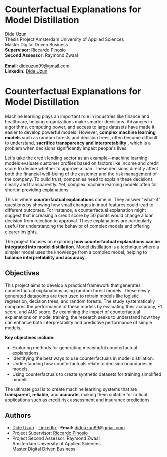 # Counterfactual Explanations for Model Distillation
Dide Uzun <br /> Thesis Project
Amsterdam University of Applied Sciences<br />
Master Digital Driven Business <br />
**Supervisor:** Riccardo Pinosio<br />
**Second Assessor:** Raymond Zwaal<br /><br />
**Email:** dideuzun99@gmail.com<br />
**LinkedIn:** [Dide Uzun](https://www.linkedin.com/in/dideuzun/)


# Counterfactual Explanations for Model Distillation

Machine learning plays an important role in industries like finance and healthcare, helping organizations make smarter decisions. Advances in algorithms, computing power, and access to large datasets have made it easier to develop powerful models. However, **complex machine learning models** such as random forests and decision trees, often become difficult to understand, **sacrifice transparency and interpretability** , which is a problem when decisions significantly impact people's lives.

Let's take the credit lending sector as an example—machine learning models evaluate customer profiles based on factors like income and credit score to decide whether to approve a loan. These decisions directly affect both the financial well-being of the customer and the risk management of the company. To build trust, companies need to explain these decisions clearly and transparently. Yet, complex machine learning models often fall short in providing explanations.

This is where **counterfactual explanations** come in. They answer "what-if" questions by showing how small changes in input features could lead to different outcomes. For instance, a counterfactual explanation might suggest that increasing a credit score by 50 points would change a loan decision from rejection to approval. These explanations are particularly useful for understanding the behavior of complex models and offering clearer insights.

The project focuses on exploring **how counterfactual explanations can be integrated into model distillation**. Model distillation is a technique where a simpler model uses the knowledge from a complex model, helping to **balance interpretability and accuracy**. 
## Objectives

This project aims to develop a practical framework that generates counterfactual explanations using random forest models. These newly generated datapoints are then used to retrain models like logistic regression, decision trees, and random forests. The study systematically compares the performance of these models by evaluating their accuracy, F1 score, and AUC score. By examining the impact of counterfactual explanations on model training, the research seeks to understand how they can enhance both interpretability and predictive performance of simple models.

**Key objectives include:**

- Exploring methods for generating meaningful counterfactual explanations.
- Identifying the best ways to use counterfactuals in model distillation.
- Understanding how counterfactuals relate to decision boundaries in models.
- Using counterfactuals to create synthetic datasets for training simplified models.

The ultimate goal is to create machine learning systems that are **transparent, reliable,** and **accurate**, making them suitable for critical applications such as credit risk assessment and insurance predictions.


## Authors

- [Dide Uzun](https://www.github.com/dideuzun) - [LinkedIn ](https://www.linkedin.com/in/dideuzun/) - **Email:** dideuzun99@gmail.com
- Project Supervisor: [Riccardo Pinosio](https://github.com/riccardopinosio)
- Project Second Assessor: Raymond Zwaal <br />
Amsterdam University of Applied Sciences <br />
Master Digital Driven Business <br />
